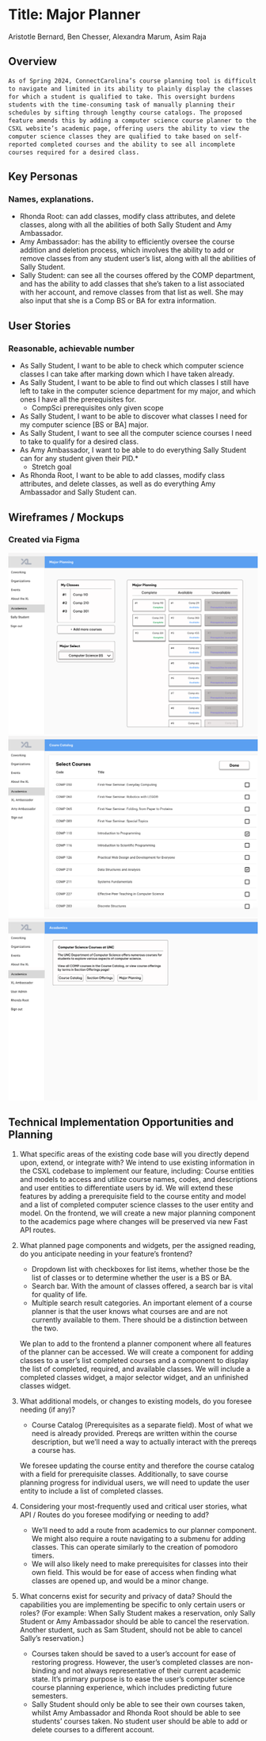 # Title: Major Planner

Aristotle Bernard, Ben Chesser, Alexandra Marum, Asim Raja

## Overview

    As of Spring 2024, ConnectCarolina’s course planning tool is difficult to navigate and limited in its ability to plainly display the classes for which a student is qualified to take. This oversight burdens students with the time-consuming task of manually planning their schedules by sifting through lengthy course catalogs. The proposed feature amends this by adding a computer science course planner to the CSXL website’s academic page, offering users the ability to view the computer science classes they are qualified to take based on self-reported completed courses and the ability to see all incomplete courses required for a desired class.

## Key Personas

### Names, explanations.

- Rhonda Root: can add classes, modify class attributes, and delete classes, along with all the abilities of both Sally Student and Amy Ambassador.
- Amy Ambassador: has the ability to efficiently oversee the course addition and deletion process, which involves the ability to add or remove classes from any student user’s list, along with all the abilities of Sally Student.
- Sally Student: can see all the courses offered by the COMP department, and has the ability to add classes that she’s taken to a list associated with her account, and remove classes from that list as well. She may also input that she is a Comp BS or BA for extra information.

## User Stories

### Reasonable, achievable number

- As Sally Student, I want to be able to check which computer science classes I can take after marking down which I have taken already.
- As Sally Student, I want to be able to find out which classes I still have left to take in the computer science department for my major, and which ones I have all the prerequisites for.
  - CompSci prerequisites only given scope
- As Sally Student, I want to be able to discover what classes I need for my computer science [BS or BA] major.
- As Sally Student, I want to see all the computer science courses I need to take to qualify for a desired class.
- As Amy Ambassador, I want to be able to do everything Sally Student can for any student given their PID.\*
  - Stretch goal
- As Rhonda Root, I want to be able to add classes, modify class attributes, and delete classes, as well as do everything Amy Ambassador and Sally Student can.

## Wireframes / Mockups

### Created via Figma

![](./images/wireframe1.png)
![](./images/wireframe2.png)
![](./images/wireframe3.png)

## Technical Implementation Opportunities and Planning

1. What specific areas of the existing code base will you directly depend upon, extend, or integrate with?
   We intend to use existing information in the CSXL codebase to implement our feature, including: Course entities and models to access and utilize course names, codes, and descriptions and user entities to differentiate users by id. We will extend these features by adding a prerequisite field to the course entity and model and a list of completed computer science classes to the user entity and model. On the frontend, we will create a new major planning component to the academics page where changes will be preserved via new Fast API routes.

2. What planned page components and widgets, per the assigned reading, do you anticipate needing in your feature’s frontend?

   - Dropdown list with checkboxes for list items, whether those be the list of classes or to determine whether the user is a BS or BA.
   - Search bar. With the amount of classes offered, a search bar is vital for quality of life.
   - Multiple search result categories. An important element of a course planner is that the user knows what courses are and are not currently available to them. There should be a distinction between the two.

   We plan to add to the frontend a planner component where all features of the planner can be accessed. We will create a component for adding classes to a user’s list completed courses and a component to display the list of completed, required, and available classes. We will include a completed classes widget, a major selector widget, and an unfinished classes widget.

3. What additional models, or changes to existing models, do you foresee needing (if any)?

   - Course Catalog (Prerequisites as a separate field). Most of what we need is already provided. Prereqs are written within the course description, but we’ll need a way to actually interact with the prereqs a course has.

   We foresee updating the course entity and therefore the course catalog with a field for prerequisite classes. Additionally, to save course planning progress for individual users, we will need to update the user entity to include a list of completed classes.

4. Considering your most-frequently used and critical user stories, what API / Routes do you foresee modifying or needing to add?

   - We’ll need to add a route from academics to our planner component. We might also require a route navigating to a submenu for adding classes. This can operate similarly to the creation of pomodoro timers.
   - We will also likely need to make prerequisites for classes into their own field. This would be for ease of access when finding what classes are opened up, and would be a minor change.

5. What concerns exist for security and privacy of data? Should the capabilities you are implementing be specific to only certain users or roles? (For example: When Sally Student makes a reservation, only Sally Student or Amy Ambassador should be able to cancel the reservation. Another student, such as Sam Student, should not be able to cancel Sally’s reservation.)
   - Courses taken should be saved to a user’s account for ease of restoring progress. However, the user’s completed classes are non-binding and not always representative of their current academic state. It’s primary purpose is to ease the user’s computer science course planning experience, which includes predicting future semesters.
   - Sally Student should only be able to see their own courses taken, whilst Amy Ambassador and Rhonda Root should be able to see students’ courses taken. No student user should be able to add or delete courses to a different account.
